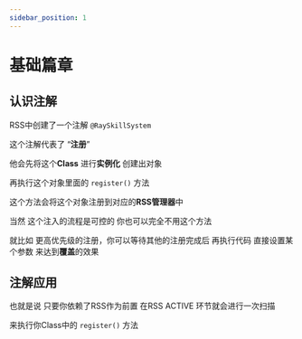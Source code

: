 ```yaml
---
sidebar_position: 1
---
```


# 基础篇章

## 认识注解

RSS中创建了一个注解 `@RaySkillSystem`

这个注解代表了 “**注册**” 

他会先将这个**Class** 进行**实例化** 创建出对象

再执行这个对象里面的 `register()` 方法

这个方法会将这个对象注册到对应的**RSS管理器**中

当然 这个注入的流程是可控的 你也可以完全不用这个方法

就比如 更高优先级的注册，你可以等待其他的注册完成后 再执行代码 直接设置某个参数 来达到**覆盖**的效果

## 注解应用

也就是说 只要你依赖了RSS作为前置 在RSS ACTIVE 环节就会进行一次扫描

来执行你Class中的 `register()` 方法
